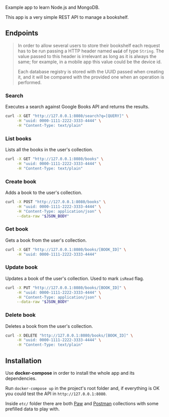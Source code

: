 Example app to learn Node.js and MongoDB. 

This app is a very simple REST API to manage a bookshelf.

## Endpoints

>In order to allow several users to store their bookshelf each request has to be run passing a HTTP header named **`uuid`** of type `String`. The value passed to this header is irrelevant as long as it is always the same; for example, in a mobile app this value could be the device id.
>
>Each database registry is stored with the UUID passed when creating it, and it will be compared with the provided one when an operation is performed.

### Search
Executes a search against Google Books API and returns the results.

```sh
curl -X GET "http://127.0.0.1:8080/search?q=[QUERY]" \
     -H "uuid: 0000-1111-2222-3333-4444" \
     -H "Content-Type: text/plain"
```

### List books
Lists all the books in the user's collection.

```sh
curl -X GET "http://127.0.0.1:8080/books" \
     -H "uuid: 0000-1111-2222-3333-4444" \
     -H "Content-Type: text/plain"
```

### Create book
Adds a book to the user's collection. 


```sh
curl -X POST "http://127.0.0.1:8080/books" \
     -H "uuid: 0000-1111-2222-3333-4444" \
     -H "Content-Type: application/json" \
     --data-raw "$JSON_BODY"
```

### Get book
Gets a book from the user's collection.

```sh
curl -X GET "http://127.0.0.1:8080/books/[BOOK_ID]" \
     -H "uuid: 0000-1111-2222-3333-4444"
```

### Update book
Updates a book of the user's collection. Used to mark `isRead` flag.

```sh
curl -X PUT "http://127.0.0.1:8080/books/[BOOK_ID]" \
     -H "uuid: 0000-1111-2222-3333-4444" \
     -H "Content-Type: application/json" \
     --data-raw "$JSON_BODY"
```

### Delete book
Deletes a book from the user's collection.

```sh
curl -X DELETE "http://127.0.0.1:8080/books/[BOOK_ID]" \
     -H "uuid: 0000-1111-2222-3333-4444" \
     -H "Content-Type: text/plain"
```

## Installation

Use **docker-compose** in order to install the whole app and its dependencies.

Run `docker-compose up` in the project's root folder and, if everything is OK you could test the API in `http://127.0.0.1:8080`.

Inside `etc/` folder there are both [Paw](https://paw.cloud) and [Postman](https://www.getpostman.com) collections with some prefilled data to play with.

